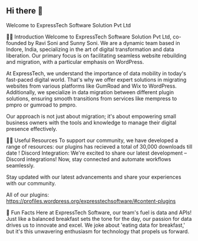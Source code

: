 ## Hi there 👋

Welcome to ExpressTech Software Solution Pvt Ltd

🙋‍♀️ Introduction
Welcome to ExpressTech Software Solution Pvt Ltd, co-founded by Ravi Soni and Sunny Soni. We are a dynamic team based in Indore, India, specializing in the art of digital transformation and data liberation. Our primary focus is on facilitating seamless website rebuilding and migration, with a particular emphasis on WordPress.

At ExpressTech, we understand the importance of data mobility in today's fast-paced digital world. That's why we offer expert solutions in migrating websites from various platforms like GumRoad and Wix to WordPress. Additionally, we specialize in data migration between different plugin solutions, ensuring smooth transitions from services like mempress to pmpro or gumroad to pmpro.

Our approach is not just about migration; it's about empowering small business owners with the tools and knowledge to manage their digital presence effectively.

👩‍💻 Useful Resources
To support our community, we have developed a range of resources: our plugins has recieved a total of 30,000 downloads till date !
Discord Integration: We're excited to share our latest development – Discord integrations! Now, stay connected and automate workflows seamlessly.

Stay updated with our latest advancements and share your experiences with our community.

All of our plugins: https://profiles.wordpress.org/expresstechsoftware/#content-plugins

🍿 Fun Facts
Here at ExpressTech Software, our team's fuel is data and APIs! Just like a balanced breakfast sets the tone for the day, our passion for data drives us to innovate and excel. We joke about 'eating data for breakfast,' but it's this unwavering enthusiasm for technology that propels us forward.
